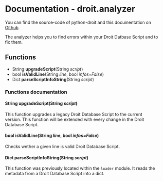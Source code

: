 # Documentation - droit.analyzer
You can find the source-code of python-droit and this documentation on [Github](https://github.com/jarinox/python-droit).

The analyzer helps you to find errors within your Droit Datbase Script and to fix them.

## Functions
- String **upgradeScript**(String *script*)
- bool **isValidLine**(String *line*, bool *infos=False*)
- Dict **parseScriptInfoString**(String *script*)


### Functions documentation
#### String upgradeScript(String *script*)
This function upgrades a legacy Droit Database Script to the current version. This function will be extended with every change in the Droit Database Script.

#### bool isValidLine(String *line*, bool *infos=False*)
Checks wether a given line is valid Droit Database Script.


#### Dict parseScriptInfoString(String *script*)
This function was previously located within the `loader` module. It reads the metadata from a Droit Database Script into a dict.
